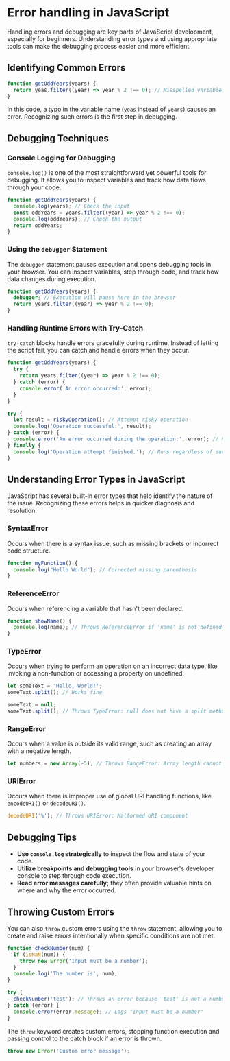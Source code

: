 # Error handling in JavaScript

Handling errors and debugging are key parts of JavaScript development, especially for beginners. Understanding error types and using appropriate tools can make the debugging process easier and more efficient.

## Identifying Common Errors

```javascript
function getOddYears(years) {
  return yeas.filter((year) => year % 2 !== 0); // Misspelled variable name
}
```

In this code, a typo in the variable name (`yeas` instead of `years`) causes an error. Recognizing such errors is the first step in debugging.

## Debugging Techniques

### Console Logging for Debugging

`console.log()` is one of the most straightforward yet powerful tools for debugging. It allows you to inspect variables and track how data flows through your code.

```javascript
function getOddYears(years) {
  console.log(years); // Check the input
  const oddYears = years.filter((year) => year % 2 !== 0);
  console.log(oddYears); // Check the output
  return oddYears;
}
```

### Using the `debugger` Statement

The `debugger` statement pauses execution and opens debugging tools in your browser. You can inspect variables, step through code, and track how data changes during execution.

```javascript
function getOddYears(years) {
  debugger; // Execution will pause here in the browser
  return years.filter((year) => year % 2 !== 0);
}
```

### Handling Runtime Errors with Try-Catch

`try-catch` blocks handle errors gracefully during runtime. Instead of letting the script fail, you can catch and handle errors when they occur.

```javascript
function getOddYears(years) {
  try {
    return years.filter((year) => year % 2 !== 0);
  } catch (error) {
    console.error('An error occurred:', error);
  }
}
```

```javascript
try {
  let result = riskyOperation(); // Attempt risky operation
  console.log('Operation successful:', result);
} catch (error) {
  console.error('An error occurred during the operation:', error); // Handle the error
} finally {
  console.log('Operation attempt finished.'); // Runs regardless of success or failure
}
```

## Understanding Error Types in JavaScript

JavaScript has several built-in error types that help identify the nature of the issue. Recognizing these errors helps in quicker diagnosis and resolution.

### SyntaxError

Occurs when there is a syntax issue, such as missing brackets or incorrect code structure.

```javascript
function myFunction() {
  console.log("Hello World"); // Corrected missing parenthesis
}
```

### ReferenceError

Occurs when referencing a variable that hasn't been declared.

```javascript
function showName() {
  console.log(name); // Throws ReferenceError if 'name' is not defined
}
```

### TypeError

Occurs when trying to perform an operation on an incorrect data type, like invoking a non-function or accessing a property on undefined.

```javascript
let someText = 'Hello, World!';
someText.split(); // Works fine

someText = null;
someText.split(); // Throws TypeError: null does not have a split method
```

### RangeError

Occurs when a value is outside its valid range, such as creating an array with a negative length.

```javascript
let numbers = new Array(-5); // Throws RangeError: Array length cannot be negative
```

### URIError

Occurs when there is improper use of global URI handling functions, like `encodeURI()` or `decodeURI()`.

```javascript
decodeURI('%'); // Throws URIError: Malformed URI component
```

## Debugging Tips

- **Use `console.log` strategically** to inspect the flow and state of your code.
- **Utilize breakpoints and debugging tools** in your browser's developer console to step through code execution.
- **Read error messages carefully;** they often provide valuable hints on where and why the error occurred.

## Throwing Custom Errors

You can also `throw` custom errors using the `throw` statement, allowing you to create and raise errors intentionally when specific conditions are not met.

```javascript
function checkNumber(num) {
  if (isNaN(num)) {
    throw new Error('Input must be a number');
  }
  console.log('The number is', num);
}

try {
  checkNumber('test'); // Throws an error because 'test' is not a number
} catch (error) {
  console.error(error.message); // Logs "Input must be a number"
}
```

The `throw` keyword creates custom errors, stopping function execution and passing control to the catch block if an error is thrown.

```javascript
throw new Error('Custom error message');
```
